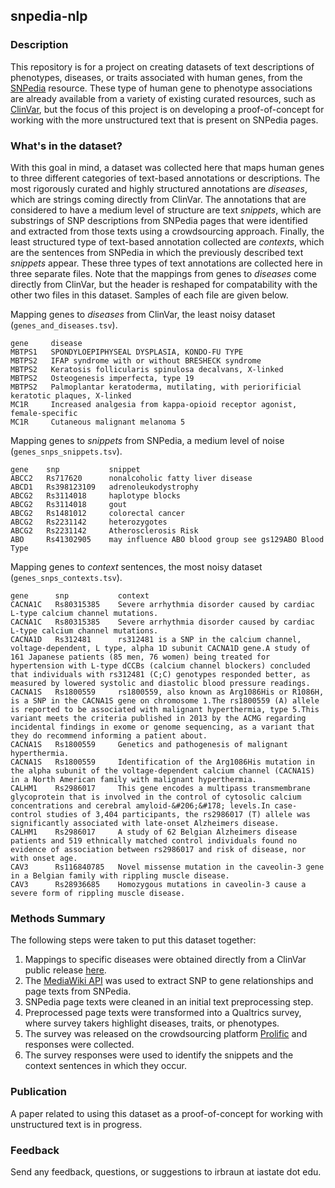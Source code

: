 ## snpedia-nlp

### Description

This repository is for a project on creating datasets of text descriptions of phenotypes, diseases, or traits associated with human genes, from the [SNPedia](https://www.snpedia.com/) resource. These type of human gene to phenotype associations are already available from a variety of existing curated resources, such as [ClinVar](https://www.ncbi.nlm.nih.gov/clinvar/), but the focus of this project is on developing a proof-of-concept for working with the more unstructured text that is present on SNPedia pages. 

### What's in the dataset?

With this goal in mind, a dataset was collected here that maps human genes to three different categories of text-based annotations or descriptions. The most rigorously curated and highly structured annotations are *diseases*, which are strings coming directly from ClinVar. The annotations that are considered to have a medium level of structure are text *snippets*, which are substrings of SNP descriptions from SNPedia pages that were identified and extracted from those texts using a crowdsourcing approach. Finally, the least structured type of text-based annotation collected are *contexts*, which are the sentences from SNPedia in which the previously described text *snippets* appear. These three types of text annotations are collected here in three separate files. Note that the mappings from genes to *diseases* come directly from ClinVar, but the header is reshaped for compatability with the other two files in this dataset. Samples of each file are given below.

Mapping genes to *diseases* from ClinVar, the least noisy dataset (`genes_and_diseases.tsv`).
```
gene     disease
MBTPS1   SPONDYLOEPIPHYSEAL DYSPLASIA, KONDO-FU TYPE
MBTPS2   IFAP syndrome with or without BRESHECK syndrome
MBTPS2   Keratosis follicularis spinulosa decalvans, X-linked
MBTPS2   Osteogenesis imperfecta, type 19
MBTPS2   Palmoplantar keratoderma, mutilating, with periorificial keratotic plaques, X-linked
MC1R     Increased analgesia from kappa-opioid receptor agonist, female-specific
MC1R     Cutaneous malignant melanoma 5
```

Mapping genes to *snippets* from SNPedia, a medium level of noise (`genes_snps_snippets.tsv`).
```
gene    snp           snippet
ABCC2   Rs717620      nonalcoholic fatty liver disease
ABCD1   Rs398123109   adrenoleukodystrophy
ABCG2   Rs3114018     haplotype blocks
ABCG2   Rs3114018     gout
ABCG2   Rs1481012     colorectal cancer
ABCG2   Rs2231142     heterozygotes
ABCG2   Rs2231142     Atherosclerosis Risk
ABO     Rs41302905    may influence ABO blood group see gs129ABO Blood Type
```

Mapping genes to *context* sentences, the most noisy dataset (`genes_snps_contexts.tsv`).
```
gene      snp           context
CACNA1C   Rs80315385    Severe arrhythmia disorder caused by cardiac L-type calcium channel mutations.
CACNA1C   Rs80315385    Severe arrhythmia disorder caused by cardiac L-type calcium channel mutations.
CACNA1D   Rs312481      rs312481 is a SNP in the calcium channel, voltage-dependent, L type, alpha 1D subunit CACNA1D gene.A study of 161 Japanese patients (85 men, 76 women) being treated for hypertension with L-type dCCBs (calcium channel blockers) concluded that individuals with rs312481 (C;C) genotypes responded better, as measured by lowered systolic and diastolic blood pressure readings.
CACNA1S   Rs1800559     rs1800559, also known as Arg1086His or R1086H, is a SNP in the CACNA1S gene on chromosome 1.The rs1800559 (A) allele is reported to be associated with malignant hyperthermia, type 5.This variant meets the criteria published in 2013 by the ACMG regarding incidental findings in exome or genome sequencing, as a variant that they do recommend informing a patient about.
CACNA1S   Rs1800559     Genetics and pathogenesis of malignant hyperthermia.
CACNA1S   Rs1800559     Identification of the Arg1086His mutation in the alpha subunit of the voltage-dependent calcium channel (CACNA1S) in a North American family with malignant hyperthermia.
CALHM1    Rs2986017     This gene encodes a multipass transmembrane glycoprotein that is involved in the control of cytosolic calcium concentrations and cerebral amyloid-&#206;&#178; levels.In case-control studies of 3,404 participants, the rs2986017 (T) allele was significantly associated with late-onset Alzheimers disease.
CALHM1    Rs2986017     A study of 62 Belgian Alzheimers disease patients and 519 ethnically matched control individuals found no evidence of association between rs2986017 and risk of disease, nor with onset age.
CAV3      Rs116840785   Novel missense mutation in the caveolin-3 gene in a Belgian family with rippling muscle disease.
CAV3      Rs28936685    Homozygous mutations in caveolin-3 cause a severe form of rippling muscle disease.
```







### Methods Summary

The following steps were taken to put this dataset together:

1. Mappings to specific diseases were obtained directly from a ClinVar public release [here]( https://ftp.ncbi.nlm.nih.gov/pub/clinvar/gene_condition_source_id).
2. The [MediaWiki API](https://www.mediawiki.org/wiki/API:Main_page) was used to extract SNP to gene relationships and page texts from SNPedia.
3. SNPedia page texts were cleaned in an initial text preprocessing step.
4. Preprocessed page texts were transformed into a Qualtrics survey, where survey takers highlight diseases, traits, or phenotypes.
5. The survey was released on the crowdsourcing platform [Prolific](https://www.prolific.co/) and responses were collected.
6. The survey responses were used to identify the snippets and the context sentences in which they occur.


### Publication
A paper related to using this dataset as a proof-of-concept for working with unstructured text is in progress.


### Feedback
Send any feedback, questions, or suggestions to irbraun at iastate dot edu.
